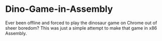 # Dino-Game-in-Assembly
Ever been offline and forced to play the dinosaur game on Chrome out of sheer boredom? This was just a simple attempt to make that game in x86 Assembly.
